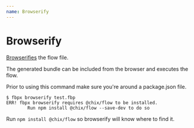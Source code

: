 ```yaml
---
name: Browserify
---
```


# Browserify

[Browserifies](http://browserify.org/) the flow file.

The generated bundle can be included from the browser and executes the flow.


Prior to using this command make sure you're around a package.json file.

```
$ fbpx browserify test.fbp
ERR! fbpx browserify requires @chix/flow to be installed.
        Run npm install @chix/flow --save-dev to do so
```

Run `npm install @chix/flow` so browserify will know where to find it.

